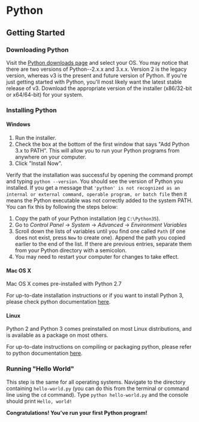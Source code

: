# Python

## Getting Started

### Downloading Python
Visit the [Python downloads page](https://www.python.org/downloads/) and select your OS. You may notice that there are two versions of Python--2.x.x and 3.x.x. Version 2 is the legacy version, whereas v3 is the present and future version of Python. If you're just getting started with Python, you'll most likely want the latest stable release of v3. Download the appropriate version of the installer (x86/32-bit or x64/64-bit) for your system.

### Installing Python

#### Windows

1. Run the installer.
2. Check the box at the bottom of the first window that says "Add Python 3.x to PATH". This will allow you to run your Python programs from anywhere on your computer.
3. Click "Install Now".

Verify that the installation was successful by opening the command prompt and typing `python --version`. You should see the version of Python you installed. If you get a message that `'python' is not recognized as an internal or external command, operable program, or batch file` then it means the Python executable was not correctly added to the system PATH. You can fix this by following the steps below:

1. Copy the path of your Python installation (eg `C:\Python35`).
2. Go to *Control Panel* → *System* → *Advanced* → *Environment Variables*
3. Scroll down the lists of variables until you find one called `Path` (if one does not exist, press `New` to create one). Append the path you copied earlier to the end of the list. If there are previous entries, separate them from your Python directory with a semicolon.
4. You may need to restart your computer for changes to take effect.

#### Mac OS X

Mac OS X comes pre-installed with Python 2.7

For up-to-date installation instructions or if you want to install Python 3, please check python documentation [here](https://docs.python.org/3/using/mac.html#getting-and-installing-macpython).

#### Linux

Python 2 and Python 3 comes preinstalled on most Linux distributions, and is available as a package on most others.

For up-to-date instructions on compiling or packaging python, please refer to python documentation [here](https://docs.python.org/3/using/unix.html#getting-and-installing-the-latest-version-of-python).

### Running "Hello World"
This step is the same for all operating systems. Navigate to the directory containing `hello-world.py` (you can do this from the terminal or command line using the `cd` command). Type `python hello-world.py` and the console should print `Hello, world!`

**Congratulations! You've run your first Python program!**